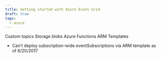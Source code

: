 ```yaml
---
title: Getting started with Azure Event Grid
draft: true
tags:
  - azure
---
```


Custom topics
Storage blobs
Azure Functions
ARM Templates
* Can't deploy subscription-wide eventSubscriptions via ARM template as of 8/20/2017
